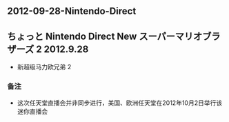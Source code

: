 ## 2012-09-28-Nintendo-Direct
ちょっと Nintendo Direct New スーパーマリオブラザーズ 2 2012.9.28
-------------------------------------------------

*   新超级马力欧兄弟 2

### 备注

*   这次任天堂直播会并非同步进行，美国、欧洲任天堂在2012年10月2日举行该迷你直播会
